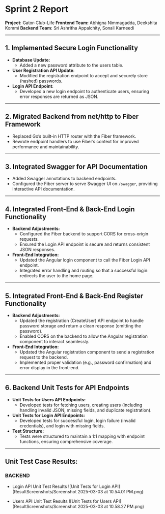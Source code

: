 # Sprint 2 Report

**Project:** Gator-Club-Life 
**Frontend Team:** Abhigna Nimmagadda, Deekshita Kommi 
**Backend Team:** Sri Ashritha Appalchity, Sonali Karneedi

---

## 1. Implemented Secure Login Functionality

- **Database Update:**
  - Added a new password attribute to the users table.
- **User Registration API Update:**
  - Modified the registration endpoint to accept and securely store (hashed) passwords.
- **Login API Endpoint:**
  - Developed a new login endpoint to authenticate users, ensuring error responses are returned as JSON.

---

## 2. Migrated Backend from net/http to Fiber Framework

- Replaced Go’s built-in HTTP router with the Fiber framework.
- Rewrote endpoint handlers to use Fiber’s context for improved performance and maintainability.

---

## 3. Integrated Swagger for API Documentation

- Added Swagger annotations to backend endpoints.
- Configured the Fiber server to serve Swagger UI on `/swagger`, providing interactive API documentation.

---

## 4. Integrated Front-End & Back-End Login Functionality

- **Backend Adjustments:**
  - Configured the Fiber backend to support CORS for cross-origin requests.
  - Ensured the Login API endpoint is secure and returns consistent JSON responses.
- **Front-End Integration:**
  - Updated the Angular login component to call the Fiber Login API endpoint.
  - Integrated error handling and routing so that a successful login redirects the user to the home page.

---

## 5. Integrated Front-End & Back-End Register Functionality

- **Backend Adjustments:**
  - Updated the registration (CreateUser) API endpoint to handle password storage and return a clean response (omitting the password).
  - Enabled CORS on the backend to allow the Angular registration component to interact seamlessly.
- **Front-End Integration:**
  - Updated the Angular registration component to send a registration request to the backend.
  - Implemented proper validation (e.g., password confirmation) and error display in the front-end.

---

## 6. Backend Unit Tests for API Endpoints

- **Unit Tests for Users API Endpoints:**
  - Developed tests for fetching users, creating users (including handling invalid JSON, missing fields, and duplicate registration).
- **Unit Tests for Login API Endpoints:**
  - Developed tests for successful login, login failure (invalid credentials), and login with missing fields.
- **Test Structure:**
  - Tests were structured to maintain a 1:1 mapping with endpoint functions, ensuring comprehensive coverage.

---
## Unit Test Case Results:

### BACKEND
- Login API Unit Test Results
![Unit Tests for Login API](ResultScreenshots/Screenshot 2025-03-03 at 10.54.01 PM.png)

- Users API Unit Test Results
![Unit Tests for Users API](ResultScreenshots/Screenshot 2025-03-03 at 10.58.27 PM.png)
